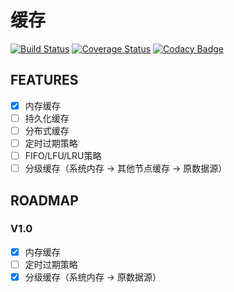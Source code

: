 # 缓存

[![Build Status](https://travis-ci.com/LightweightJava/cache.svg?branch=master)](https://travis-ci.com/LightweightJava/cache)
[![Coverage Status](https://coveralls.io/repos/github/LightweightJava/cache/badge.svg)](https://coveralls.io/github/LightweightJava/cache)
[![Codacy Badge](https://api.codacy.com/project/badge/Grade/8248471e4eb94469b78a3788d2a1d8f4)](https://www.codacy.com/app/WhatAKitty/cache?utm_source=github.com&amp;utm_medium=referral&amp;utm_content=LightweightJava/cache&amp;utm_campaign=Badge_Grade)

## FEATURES

- [x] 内存缓存
- [ ] 持久化缓存
- [ ] 分布式缓存
- [ ] 定时过期策略
- [ ] FIFO/LFU/LRU策略
- [ ] 分级缓存（系统内存 -> 其他节点缓存 -> 原数据源）

## ROADMAP

### V1.0

- [x] 内存缓存
- [ ] 定时过期策略
- [x] 分级缓存（系统内存 -> 原数据源）
